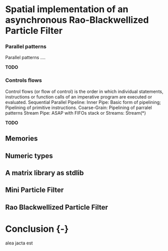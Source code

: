 # Spatial implementation of an asynchronous Rao-Blackwellized Particle Filter

### Parallel patterns

Parallel patterns ....

**TODO**

### Controls flows 

Control flows (or flow of control) is the order in which individual statements, instructions or function calls of an imperative program are executed or evaluated.
Sequential
Parallel
Pipeline:
	Inner Pipe: Basic form of pipelining; Pipelining of primitive instructions.
	Coarse-Grain: Pipelining of parralel patterns
	Stream Pipe: ASAP with FIFOs stack or Streams: Stream(*)
	
**TODO**	

## Memories

## Numeric types

## A matrix library as stdlib


## Mini Particle Filter


## Rao Blackwellized Particle Filter


# Conclusion {-}

alea jacta est

